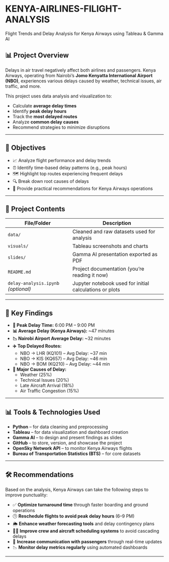 # KENYA-AIRLINES-FILIGHT-ANALYSIS
Flight Trends and Delay Analysis for Kenya Airways using Tableau &amp; Gamma AI

## 📊 Project Overview

Delays in air travel negatively affect both airlines and passengers. Kenya Airways, operating from Nairobi’s **Jomo Kenyatta International Airport (NBO)**, experiences various delays caused by weather, technical issues, air traffic, and more. 

This project uses data analysis and visualization to:

- Calculate **average delay times**
- Identify **peak delay hours**
- Track the **most delayed routes**
- Analyze **common delay causes**
- Recommend strategies to minimize disruptions

---

## 🎯 Objectives

- 📈 Analyze flight performance and delay trends
- ⏰ Identify time-based delay patterns (e.g., peak hours)
- 🗺️ Highlight top routes experiencing frequent delays
- 🔍 Break down root causes of delays
- 🧠 Provide practical recommendations for Kenya Airways operations

---

## 📁 Project Contents

| File/Folder                | Description                                                  |
|---------------------------|--------------------------------------------------------------|
| `data/`                   | Cleaned and raw datasets used for analysis                   |
| `visuals/`                | Tableau screenshots and charts                               |
| `slides/`                 | Gamma AI presentation exported as PDF                        |
| `README.md`               | Project documentation (you’re reading it now)                |
| `delay-analysis.ipynb` *(optional)* | Jupyter notebook used for initial calculations or plots          |

---

## 📌 Key Findings

- **🚦 Peak Delay Time:** 6:00 PM – 9:00 PM
- **📊 Average Delay (Kenya Airways):** ~47 minutes  
- **📉 Nairobi Airport Average Delay:** ~32 minutes  
- **✈️ Top Delayed Routes:**  
  - NBO → LHR (KQ101) – Avg Delay: ~37 min  
  - NBO → KIS (KQ657) – Avg Delay: ~46 min  
  - NBO → BOM (KQ210) – Avg Delay: ~44 min  
- **📍 Major Causes of Delay:**
  - Weather (25%)
  - Technical Issues (20%)
  - Late Aircraft Arrival (18%)
  - Air Traffic Congestion (15%)

---

## 📊 Tools & Technologies Used

- **Python** – for data cleaning and preprocessing  
- **Tableau** – for data visualization and dashboard creation  
- **Gamma AI** – to design and present findings as slides  
- **GitHub** – to store, version, and showcase the project  
- **OpenSky Network API** – to monitor Kenya Airways flights  
- **Bureau of Transportation Statistics (BTS)** – for core datasets  

---

## 🛠️ Recommendations

Based on the analysis, Kenya Airways can take the following steps to improve punctuality:

- ✅ **Optimize turnaround time** through faster boarding and ground operations  
- 🕒 **Reschedule flights to avoid peak delay hours** (6–9 PM)  
- 🌦 **Enhance weather forecasting tools** and delay contingency plans  
- 👨‍✈️ **Improve crew and aircraft scheduling systems** to avoid cascading delays  
- 📲 **Increase communication with passengers** through real-time updates  
- 📉 **Monitor delay metrics regularly** using automated dashboards

---

